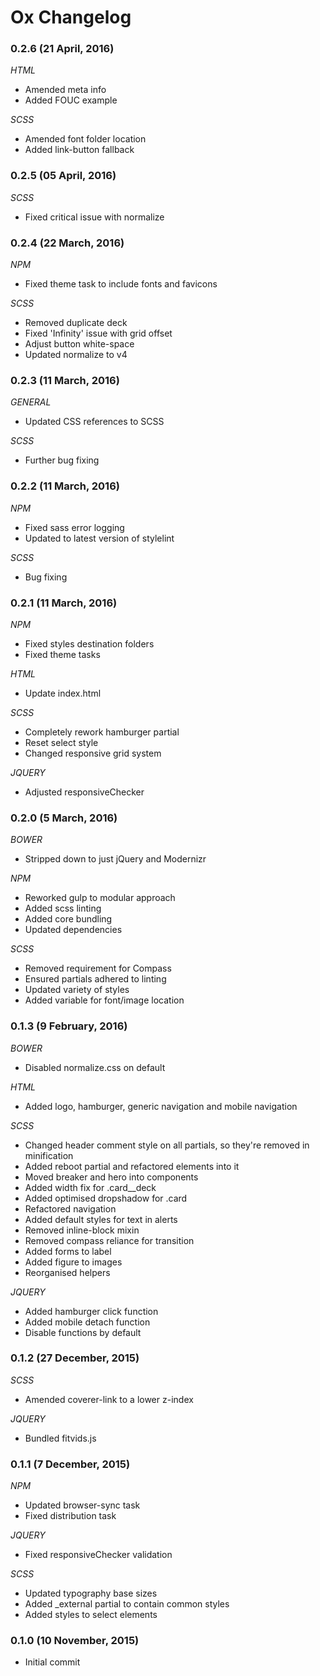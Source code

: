 # Ox Changelog

### 0.2.6 (21 April, 2016)

_HTML_
* Amended meta info
* Added FOUC example

_SCSS_
* Amended font folder location
* Added link-button fallback

### 0.2.5 (05 April, 2016)

_SCSS_
* Fixed critical issue with normalize

### 0.2.4 (22 March, 2016)

_NPM_
* Fixed theme task to include fonts and favicons

_SCSS_
* Removed duplicate deck
* Fixed 'Infinity' issue with grid offset
* Adjust button white-space
* Updated normalize to v4

### 0.2.3 (11 March, 2016)

_GENERAL_
* Updated CSS references to SCSS

_SCSS_
* Further bug fixing

### 0.2.2 (11 March, 2016)

_NPM_
* Fixed sass error logging
* Updated to latest version of stylelint

_SCSS_
* Bug fixing

### 0.2.1 (11 March, 2016)

_NPM_
* Fixed styles destination folders
* Fixed theme tasks

_HTML_
* Update index.html

_SCSS_
* Completely rework hamburger partial
* Reset select style
* Changed responsive grid system

_JQUERY_
* Adjusted responsiveChecker

### 0.2.0 (5 March, 2016)

_BOWER_
* Stripped down to just jQuery and Modernizr

_NPM_
* Reworked gulp to modular approach
* Added scss linting
* Added core bundling
* Updated dependencies

_SCSS_
* Removed requirement for Compass
* Ensured partials adhered to linting
* Updated variety of styles
* Added variable for font/image location


### 0.1.3 (9 February, 2016)

_BOWER_
* Disabled normalize.css on default

_HTML_
* Added logo, hamburger, generic navigation and mobile navigation

_SCSS_
* Changed header comment style on all partials, so they're removed in minification
* Added reboot partial and refactored elements into it
* Moved breaker and hero into components
* Added width fix for .card__deck
* Added optimised dropshadow for .card
* Refactored navigation
* Added default styles for text in alerts
* Removed inline-block mixin
* Removed compass reliance for transition
* Added forms to label
* Added figure to images
* Reorganised helpers

_JQUERY_
* Added hamburger click function
* Added mobile detach function
* Disable functions by default


### 0.1.2 (27 December, 2015)

_SCSS_
* Amended coverer-link to a lower z-index

_JQUERY_
* Bundled fitvids.js


### 0.1.1 (7 December, 2015)

_NPM_
* Updated browser-sync task
* Fixed distribution task

_JQUERY_
* Fixed responsiveChecker validation

_SCSS_
* Updated typography base sizes
* Added _external partial to contain common styles
* Added styles to select elements


### 0.1.0 (10 November, 2015)

* Initial commit
